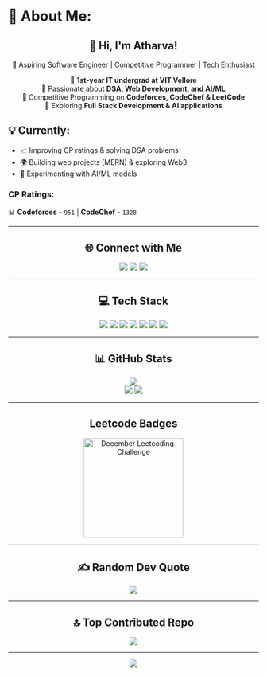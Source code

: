 # 💫 About Me:
<h2 align="center">👋 Hi, I'm Atharva!</h2>
<p align="center">
🚀 Aspiring Software Engineer | Competitive Programmer | Tech Enthusiast  
</p>

<p align="center">
🔹 <b>1st-year IT undergrad at VIT Vellore</b> <br>
🔹 Passionate about <b>DSA, Web Development, and AI/ML</b> <br>
🔹 Competitive Programming on <b>Codeforces, CodeChef & LeetCode</b> <br>
🔹 Exploring <b>Full Stack Development & AI applications</b>  
</p>

## 💡 Currently:
- 📈 Improving CP ratings & solving DSA problems  
- 🌍 Building web projects (MERN) & exploring Web3  
- 🤖 Experimenting with AI/ML models  

### **CP Ratings:**  
📊 **Codeforces** - `951` | **CodeChef** - `1328`  

---

<h2 align="center">🌐 Connect with Me</h2>  
<p align="center">
  <a href="https://linkedin.com/in/mendhu36"><img src="https://img.shields.io/badge/LinkedIn-%230077B5.svg?logo=linkedin&logoColor=white"></a>
  <a href="https://x.com/mendhu35"><img src="https://img.shields.io/badge/X-black.svg?logo=X&logoColor=white"></a>
  <a href="mailto:mendhu36@outlook.com"><img src="https://img.shields.io/badge/Email-D14836?logo=gmail&logoColor=white"></a>
</p>

---

<h2 align="center">💻 Tech Stack</h2>  
<p align="center">
  <img src="https://img.shields.io/badge/c-%2300599C.svg?style=for-the-badge&logo=c&logoColor=white">
  <img src="https://img.shields.io/badge/c++-%2300599C.svg?style=for-the-badge&logo=c%2B%2B&logoColor=white">
  <img src="https://img.shields.io/badge/html5-%23E34F26.svg?style=for-the-badge&logo=html5&logoColor=white">
  <img src="https://img.shields.io/badge/javascript-%23323330.svg?style=for-the-badge&logo=javascript&logoColor=%23F7DF1E">
  <img src="https://img.shields.io/badge/python-3670A0?style=for-the-badge&logo=python&logoColor=ffdd54">
  <img src="https://img.shields.io/badge/typescript-%23007ACC.svg?style=for-the-badge&logo=typescript&logoColor=white">
  <img src="https://img.shields.io/badge/react-%2320232a.svg?style=for-the-badge&logo=react&logoColor=%2361DAFB">
</p>

---

<h2 align="center">📊 GitHub Stats</h2>
<p align="center">
  <img src="https://github-readme-stats.vercel.app/api?username=Atharva-mendhu&theme=dark&hide_border=false&include_all_commits=true&count_private=true"><br/>
  <img src="https://github-readme-streak-stats.herokuapp.com?user=Atharva-mendhu&theme=dark&hide_border=false" />
  <img src="https://github-readme-stats.vercel.app/api/top-langs/?username=Atharva-mendhu&theme=dark&hide_border=false&include_all_commits=true&count_private=true&layout=compact">
</p>

---

<h2 align="center">Leetcode Badges</h2>  
<p align="center">
  <a href="https://leetcode.com/u/mendhu36/" target="_blank">
    <img src="https://leetcode.com/static/images/badges/2024/gif/2024-12.gif" alt="December Leetcoding Challenge" height="200" width="200" />
  </a>
</p>

---

<h2 align="center">✍️ Random Dev Quote</h2>
<p align="center">
  <img src="https://quotes-github-readme.vercel.app/api?type=horizontal&theme=dark">
</p>

---

<h2 align="center">🔝 Top Contributed Repo</h2>
<p align="center">
  <img src="https://github-contributor-stats.vercel.app/api?username=Atharva-mendhu&limit=5&theme=dark&combine_all_yearly_contributions=true">
</p>

---

<p align="center">
  <img src="https://profile-counter.glitch.me/Atharva-mendhu/count.svg" />
</p>


<!-- Proudly created with GPRM ( https://gprm.itsvg.in ) -->
